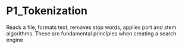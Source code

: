 # P1_Tokenization

Reads a file, formats text, removes stop words, applies port and stem algorithms. These are fundamental principles when creating a search engine
